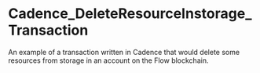 # Cadence_DeleteResourceInstorage_Transaction
An example of a transaction written in Cadence that would delete some resources from storage in an account on the Flow blockchain. 
